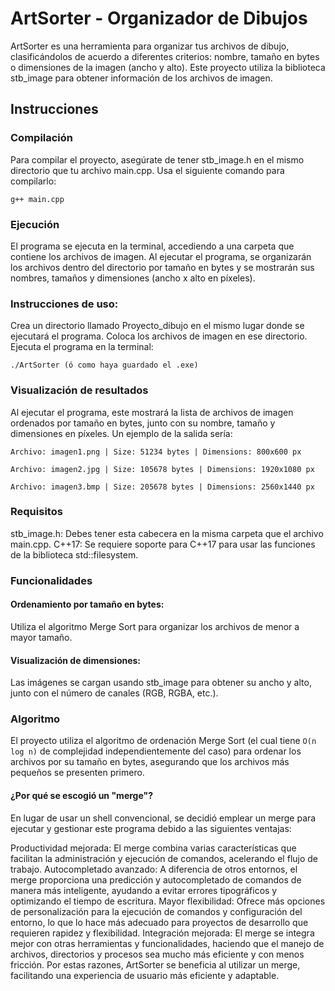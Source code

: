 # ArtSorter - Organizador de Dibujos

ArtSorter es una herramienta para organizar tus archivos de dibujo, clasificándolos de acuerdo a diferentes criterios: nombre, tamaño en bytes o dimensiones de la imagen (ancho y alto). Este proyecto utiliza la biblioteca stb_image para obtener información de los archivos de imagen.

## Instrucciones
### Compilación
Para compilar el proyecto, asegúrate de tener stb_image.h en el mismo directorio que tu archivo main.cpp. Usa el siguiente comando para compilarlo:

```g++ main.cpp```

### Ejecución
El programa se ejecuta en la terminal, accediendo a una carpeta que contiene los archivos de imagen. Al ejecutar el programa, se organizarán los archivos dentro del directorio por tamaño en bytes y se mostrarán sus nombres, tamaños y dimensiones (ancho x alto en píxeles).

### Instrucciones de uso:
Crea un directorio llamado Proyecto_dibujo en el mismo lugar donde se ejecutará el programa.
Coloca los archivos de imagen en ese directorio.
Ejecuta el programa en la terminal:

```./ArtSorter (ó como haya guardado el .exe)```

### Visualización de resultados
Al ejecutar el programa, este mostrará la lista de archivos de imagen ordenados por tamaño en bytes, junto con su nombre, tamaño y dimensiones en píxeles. Un ejemplo de la salida sería:

```Archivo: imagen1.png | Size: 51234 bytes | Dimensions: 800x600 px```

```Archivo: imagen2.jpg | Size: 105678 bytes | Dimensions: 1920x1080 px```

```Archivo: imagen3.bmp | Size: 205678 bytes | Dimensions: 2560x1440 px```

### Requisitos
stb_image.h: Debes tener esta cabecera en la misma carpeta que el archivo main.cpp.
C++17: Se requiere soporte para C++17 para usar las funciones de la biblioteca std::filesystem.

### Funcionalidades
#### Ordenamiento por tamaño en bytes:
Utiliza el algoritmo Merge Sort para organizar los archivos de menor a mayor tamaño.


#### Visualización de dimensiones:
Las imágenes se cargan usando stb_image para obtener su ancho y alto, junto con el número de canales (RGB, RGBA, etc.).

### Algoritmo
El proyecto utiliza el algoritmo de ordenación Merge Sort (el cual tiene ```O(n log n)``` de complejidad independientemente del caso) para ordenar los archivos por su tamaño en bytes, asegurando que los archivos más pequeños se presenten primero.

#### ¿Por qué se escogió un "merge"?
En lugar de usar un shell convencional, se decidió emplear un merge para ejecutar y gestionar este programa debido a las siguientes ventajas:

Productividad mejorada: El merge combina varias características que facilitan la administración y ejecución de comandos, acelerando el flujo de trabajo.
Autocompletado avanzado: A diferencia de otros entornos, el merge proporciona una predicción y autocompletado de comandos de manera más inteligente, ayudando a evitar errores tipográficos y optimizando el tiempo de escritura.
Mayor flexibilidad: Ofrece más opciones de personalización para la ejecución de comandos y configuración del entorno, lo que lo hace más adecuado para proyectos de desarrollo que requieren rapidez y flexibilidad.
Integración mejorada: El merge se integra mejor con otras herramientas y funcionalidades, haciendo que el manejo de archivos, directorios y procesos sea mucho más eficiente y con menos fricción.
Por estas razones, ArtSorter se beneficia al utilizar un merge, facilitando una experiencia de usuario más eficiente y adaptable.
